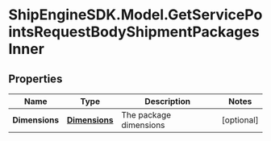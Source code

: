 # ShipEngineSDK.Model.GetServicePointsRequestBodyShipmentPackagesInner

## Properties

Name | Type | Description | Notes
------------ | ------------- | ------------- | -------------
**Dimensions** | [**Dimensions**](Dimensions.md) | The package dimensions | [optional] 

